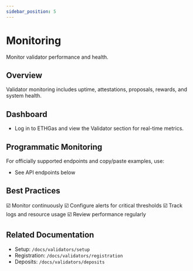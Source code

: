 ```yaml
---
sidebar_position: 5
---
```


# Monitoring

Monitor validator performance and health.

## Overview

Validator monitoring includes uptime, attestations, proposals, rewards, and system health.

## Dashboard

- Log in to ETHGas and view the Validator section for real-time metrics.

## Programmatic Monitoring

For officially supported endpoints and copy/paste examples, use:

- See API endpoints below

## Best Practices

☑️ Monitor continuously
☑️ Configure alerts for critical thresholds
☑️ Track logs and resource usage
☑️ Review performance regularly

## Related Documentation

- Setup: `/docs/validators/setup`
- Registration: `/docs/validators/registration`
- Deposits: `/docs/validators/deposits` 